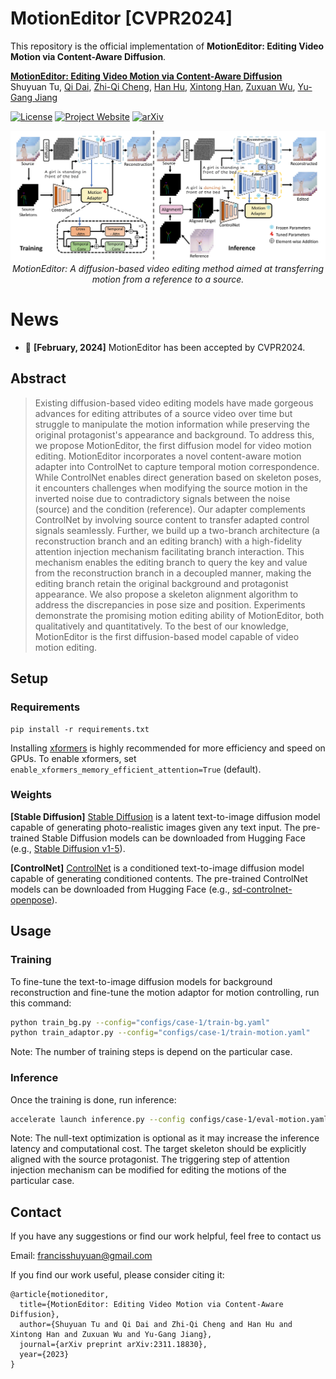 # MotionEditor [CVPR2024]

This repository is the official implementation of **MotionEditor: Editing Video Motion via Content-Aware Diffusion**.

**[MotionEditor: Editing Video Motion via Content-Aware Diffusion](https://arxiv.org/abs/2311.18830)**
<br/>
Shuyuan Tu, [Qi Dai](https://scholar.google.com/citations?user=NSJY12IAAAAJ), [Zhi-Qi Cheng](https://scholar.google.com/citations?user=uB2He2UAAAAJ), [Han Hu](https://ancientmooner.github.io/), [Xintong Han](https://xthan.github.io/), [Zuxuan Wu](https://zxwu.azurewebsites.net/), [Yu-Gang Jiang](https://scholar.google.com/citations?user=f3_FP8AAAAAJ&hl=zh-CN)
<br/>

[![License](https://img.shields.io/badge/License-Apache%202.0-blue.svg)](https://opensource.org/licenses/Apache-2.0) [![Project Website](https://img.shields.io/badge/Project-Website-orange)](https://francis-rings.github.io/MotionEditor/) [![arXiv](https://img.shields.io/badge/arXiv-2311.18830-b31b1b.svg)](https://arxiv.org/abs/2311.18830)

<p align="center">
<img src="./assets/figures/overview.jpg" width="1080px"/>  
<br>
<em>MotionEditor: A diffusion-based video editing method aimed at transferring motion from a reference to a source.</em>
</p>

# News
- :star2: **[February, 2024]** MotionEditor has been accepted by CVPR2024.

## Abstract
> Existing diffusion-based video editing models have made gorgeous advances for editing attributes of a source video over time but struggle to manipulate the motion information while preserving the original protagonist's appearance and background. To address this, we propose MotionEditor, the first diffusion model for video motion editing. MotionEditor incorporates a novel content-aware motion adapter into ControlNet to capture temporal motion correspondence.
While ControlNet enables direct generation based on skeleton poses, it encounters challenges when modifying the source motion in the inverted noise due to contradictory signals between the noise (source) and the condition (reference). Our adapter complements ControlNet by involving source content to transfer adapted control signals seamlessly. Further, we build up a two-branch architecture (a reconstruction branch and an editing branch) with a high-fidelity attention injection mechanism facilitating branch interaction. This mechanism enables the editing branch to query the key and value from the reconstruction branch in a decoupled manner, making the editing branch retain the original background and protagonist appearance. We also propose a skeleton alignment algorithm to address the discrepancies in pose size and position. Experiments demonstrate the promising motion editing ability of MotionEditor, both qualitatively and quantitatively. To the best of our knowledge, MotionEditor is the first diffusion-based model capable of video motion editing.

## Setup

### Requirements

```shell
pip install -r requirements.txt
```

Installing [xformers](https://github.com/facebookresearch/xformers) is highly recommended for more efficiency and speed on GPUs. 
To enable xformers, set `enable_xformers_memory_efficient_attention=True` (default).

### Weights

**[Stable Diffusion]** [Stable Diffusion](https://arxiv.org/abs/2112.10752) is a latent text-to-image diffusion model capable of generating photo-realistic images given any text input. The pre-trained Stable Diffusion models can be downloaded from Hugging Face (e.g., [Stable Diffusion v1-5](https://huggingface.co/runwayml/stable-diffusion-v1-5)).

**[ControlNet]** [ControlNet](https://arxiv.org/abs/2302.05543) is a conditioned text-to-image diffusion model capable of generating conditioned contents. The pre-trained ControlNet models can be downloaded from Hugging Face (e.g., [sd-controlnet-openpose](https://huggingface.co/lllyasviel/sd-controlnet-openpose)). 

## Usage

### Training

To fine-tune the text-to-image diffusion models for background reconstruction and fine-tune the motion adaptor for motion controlling, run this command:

```bash
python train_bg.py --config="configs/case-1/train-bg.yaml"
python train_adaptor.py --config="configs/case-1/train-motion.yaml"
```
Note: The number of training steps is depend on the particular case.

### Inference

Once the training is done, run inference:

```bash
accelerate launch inference.py --config configs/case-1/eval-motion.yaml
```
Note: The null-text optimization is optional as it may increase the inference latency and computational cost. The target skeleton should be explicitly aligned with the source protagonist.
The triggering step of attention injection mechanism can be modified for editing the motions of the particular case.

## Contact
If you have any suggestions or find our work helpful, feel free to contact us

Email: francisshuyuan@gmail.com

If you find our work useful, please consider citing it:

```
@article{motioneditor,
  title={MotionEditor: Editing Video Motion via Content-Aware Diffusion},
  author={Shuyuan Tu and Qi Dai and Zhi-Qi Cheng and Han Hu and Xintong Han and Zuxuan Wu and Yu-Gang Jiang}, 
  journal={arXiv preprint arXiv:2311.18830},
  year={2023}
}
```
